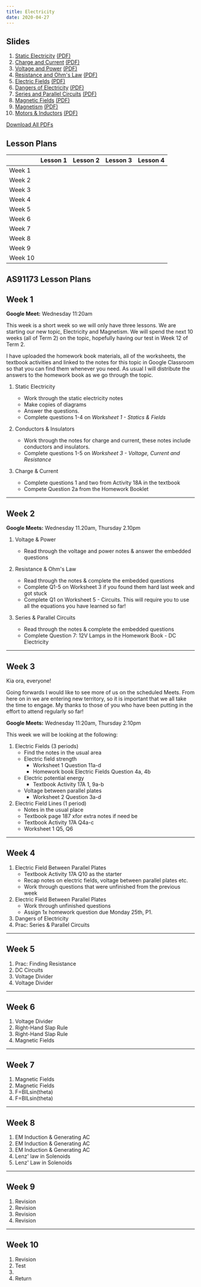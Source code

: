 ```yaml
---
title: Electricity
date: 2020-04-27
---
```


## Slides

1. [Static Electricity](slides/static-electricity.html) [(PDF)](pdfs/static-electricity.pdf)
2. [Charge and Current](slides/charge-and-current.html) [(PDF)](pdfs/charge-and-current.pdf)
3. [Voltage and Power](slides/voltage-and-power.html) [(PDF)](pdfs/voltage-and-power.pdf)
4. [Resistance and Ohm's Law](slides/resistance-and-ohms-law.html) [(PDF)](pdfs/resistance-and-ohms-law.pdf)
5. [Electric Fields](slides/electric-fields.html) [(PDF)](pdfs/electric-fields.pdf)
6. [Dangers of Electricity](slides/dangers-of-electricity.html) [(PDF)](pdfs/dangers-of-electricity.pdf)
7. [Series and Parallel Circuits](slides/series-and-parallel-circuits.html) [(PDF)](pdfs/series-and-parallel-circuits.pdf)
8. [Magnetic Fields](slides/magnetic-fields.html) [(PDF)](pdfs/magnetic-fields.pdf)
9. [Magnetism](slides/magnetism.html) [(PDF)](pdfs/magnetism.pdf)
10. [Motors & Inductors](slides/motors-and-inductors.html) [(PDF)](pdfs/motors-and-inductors.pdf)

[Download All PDFs](as91173.zip)


## Lesson Plans


|   | Lesson 1  | Lesson 2  | Lesson 3  | Lesson 4  |
|---|---|---|---|---|
| Week 1  |   |   |   |   |
| Week 2  |   |   |   |   |
| Week 3  |   |   |   |   |
| Week 4  |   |   |   |   |
| Week 5  |   |   |   |   |
| Week 6  |   |   |   |   |
| Week 7  |   |   |   |   |
| Week 8  |   |   |   |   |
| Week 9  |   |   |   |   |
| Week 10  |   |   |   |   |


## AS91173 Lesson Plans

## Week 1

__Google Meet:__ Wednesday 11:20am

This week is a short week so we will only have three lessons. We are starting our new topic, Electricity and Magnetism. We will spend the next 10 weeks (all of Term 2) on the topic, hopefully having our test in Week 12 of Term 2.

I have uploaded the homework book materials, all of the worksheets, the textbook activities and linked to the notes for this topic in Google Classroom so that you can find them whenever you need. As usual I will distribute the answers to the homework book as we go through the topic.

1. Static Electricity
    - Work through the static electricity notes
    - Make copies of diagrams
    - Answer the questions.
    - Complete questions 1-4 on _Worksheet 1 - Statics & Fields_

2. Conductors & Insulators
    - Work through the notes for charge and current, these notes include conductors and insulators.
    - Complete questions 1-5 on _Worksheet 3 - Voltage, Current and Resistance_

3. Charge & Current
    - Complete questions 1 and two from Activity 18A in the textbook
    - Compete Question 2a from the Homework Booklet

---

## Week 2

__Google Meets:__ Wednesday 11.20am, Thursday 2.10pm

1. Voltage & Power
    - Read through the voltage and power notes & answer the embedded questions

2. Resistance & Ohm's Law
    - Read through the notes & complete the embedded questions
    - Complete Q1-5 on Worksheet 3 if you found them hard last week and got stuck
    - Complete Q1 on Worksheet 5 - Circuits. This will require you to use all the equations you have learned so far!

3. Series & Parallel Circuits
    - Read through the notes & complete the embedded questions
    - Complete Question 7: 12V Lamps in the Homework Book - DC Electricity

---

## Week 3

Kia ora, everyone!

Going forwards I would like to see more of us on the scheduled Meets. From here on in we are entering new territory, so it is important that we all take the time to engage. My thanks to those of you who have been putting in the effort to attend regularly so far!

__Google Meets:__ Wednesday 11:20am, Thursday 2:10pm

This week we will be looking at the following:

1. Electric Fields (3 periods)
    - Find the notes in the usual area
    - Electric field strength
        - Worksheet 1 Question 11a-d
        - Homework book Electric Fields Question 4a, 4b
    - Electric potential energy
        - Textbook Activity 17A 1, 9a-b 
    - Voltage between parallel plates
        - Worksheet 2 Question 3a-d
2. Electric Field Lines (1 period)
    - Notes in the usual place
    - Textbook page 187 xfor extra notes if need be
    - Textbook Activity 17A Q4a-c
    - Worksheet 1 Q5, Q6

---

## Week 4

1. Electric Field Between Parallel Plates
    - Textbook Activity 17A Q10 as the starter
    - Recap notes on electric fields, voltage between parallel plates etc.
    - Work through questions that were unfinished from the previous week
2. Electric Field Between Parallel Plates
    - Work through unfinished questions
    - Assign 1x homework question due Monday 25th, P1.
3. Dangers of Electricity
4. Prac: Series & Parallel Circuits

---

## Week 5

1. Prac: Finding Resistance
2. DC Circuits
3. Voltage Divider
4. Voltage Divider

---

## Week 6

1. Voltage Divider
2. Right-Hand Slap Rule
3. Right-Hand Slap Rule
4. Magnetic Fields

---

## Week 7

1. Magnetic Fields
2. Magnetic Fields
3. F=BILsin(theta)
4. F=BILsin(theta)

---

## Week 8

1. EM Induction & Generating AC
2. EM Induction & Generating AC
3. EM Induction & Generating AC
3. Lenz' law in Solenoids
4. Lenz' Law in Solenoids

---

## Week 9

1. Revision
2. Revision
3. Revision
4. Revision

---

## Week 10

1. Revision
2. Test
3. 
4. Return
